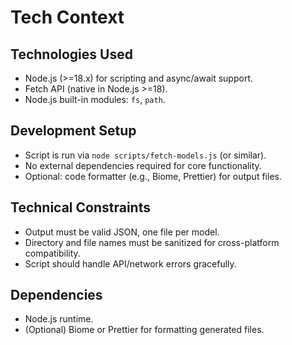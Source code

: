 # Tech Context

## Technologies Used
- Node.js (>=18.x) for scripting and async/await support.
- Fetch API (native in Node.js >=18).
- Node.js built-in modules: `fs`, `path`.

## Development Setup
- Script is run via `node scripts/fetch-models.js` (or similar).
- No external dependencies required for core functionality.
- Optional: code formatter (e.g., Biome, Prettier) for output files.

## Technical Constraints
- Output must be valid JSON, one file per model.
- Directory and file names must be sanitized for cross-platform compatibility.
- Script should handle API/network errors gracefully.

## Dependencies
- Node.js runtime.
- (Optional) Biome or Prettier for formatting generated files. 